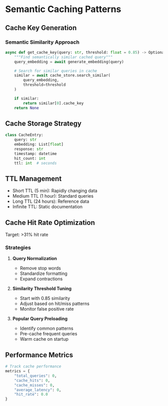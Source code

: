 # Semantic Caching Patterns

## Cache Key Generation

### Semantic Similarity Approach

```python
async def get_cache_key(query: str, threshold: float = 0.85) -> Optional[str]:
    """Find semantically similar cached query"""
    query_embedding = await generate_embedding(query)

    # Search for similar queries in cache
    similar = await cache_store.search_similar(
        query_embedding,
        threshold=threshold
    )

    if similar:
        return similar[0].cache_key
    return None
```

## Cache Storage Strategy

```python
class CacheEntry:
    query: str
    embedding: List[float]
    response: str
    timestamp: datetime
    hit_count: int
    ttl: int  # seconds
```

## TTL Management

- Short TTL (5 min): Rapidly changing data
- Medium TTL (1 hour): Standard queries
- Long TTL (24 hours): Reference data
- Infinite TTL: Static documentation

## Cache Hit Rate Optimization

Target: >31% hit rate

### Strategies

1. **Query Normalization**
   - Remove stop words
   - Standardize formatting
   - Expand contractions

2. **Similarity Threshold Tuning**
   - Start with 0.85 similarity
   - Adjust based on hit/miss patterns
   - Monitor false positive rate

3. **Popular Query Preloading**
   - Identify common patterns
   - Pre-cache frequent queries
   - Warm cache on startup

## Performance Metrics

```python
# Track cache performance
metrics = {
    "total_queries": 0,
    "cache_hits": 0,
    "cache_misses": 0,
    "average_latency": 0,
    "hit_rate": 0.0
}
```
